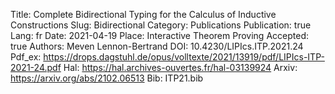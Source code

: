Title: Complete Bidirectional Typing for the Calculus of Inductive Constructions 
Slug: Bidirectional
Category: Publications
Publication: true
Lang: fr
Date: 2021-04-19
Place: Interactive Theorem Proving
Accepted: true
Authors: Meven Lennon-Bertrand
DOI: 10.4230/LIPIcs.ITP.2021.24
Pdf_ex: https://drops.dagstuhl.de/opus/volltexte/2021/13919/pdf/LIPIcs-ITP-2021-24.pdf
Hal: https://hal.archives-ouvertes.fr/hal-03139924
Arxiv: https://arxiv.org/abs/2102.06513
Bib: ITP21.bib